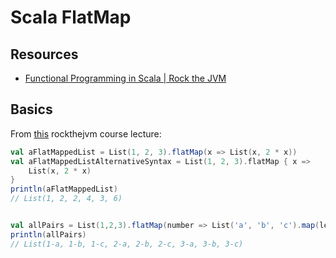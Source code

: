 Scala FlatMap
===

Resources
---

- [Functional Programming in Scala | Rock the JVM][1]

<!-- Links -->
[1]: https://rockthejvm.com/courses/728053/lectures/13122612

<!-- Links end -->

Basics
---

From [this][1] rockthejvm course lecture:

```scala
val aFlatMappedList = List(1, 2, 3).flatMap(x => List(x, 2 * x))
val aFlatMappedListAlternativeSyntax = List(1, 2, 3).flatMap { x =>
    List(x, 2 * x)
}
println(aFlatMappedList)
// List(1, 2, 2, 4, 3, 6)


val allPairs = List(1,2,3).flatMap(number => List('a', 'b', 'c').map(letter => s"$number-$letter"))
println(allPairs)
// List(1-a, 1-b, 1-c, 2-a, 2-b, 2-c, 3-a, 3-b, 3-c)
```
 
